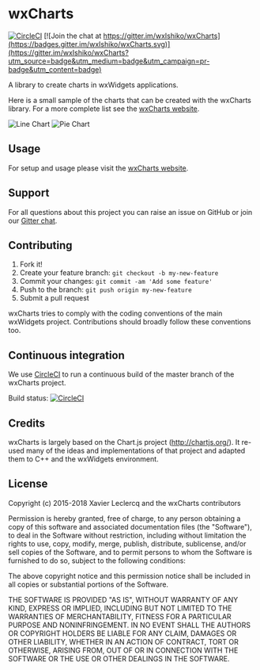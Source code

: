 # wxCharts

[![CircleCI](https://circleci.com/gh/wxIshiko/wxCharts.svg?style=svg)](https://circleci.com/gh/wxIshiko/wxCharts) [![Join the chat at https://gitter.im/wxIshiko/wxCharts](https://badges.gitter.im/wxIshiko/wxCharts.svg)](https://gitter.im/wxIshiko/wxCharts?utm_source=badge&utm_medium=badge&utm_campaign=pr-badge&utm_content=badge)

A library to create charts in wxWidgets applications.

Here is a small sample of the charts that can be created with the wxCharts library. For a more complete list see the 
[wxCharts website](http://www.wxishiko.com/wxCharts).

![Line Chart](http://www.wxishiko.com/images/linechart1.png)
![Pie Chart](http://www.wxishiko.com/images/piechart1.png)

## Usage

For setup and usage please visit the [wxCharts website](http://www.wxishiko.com/wxCharts/).

## Support

For all questions about this project you can raise an issue on GitHub or join our [Gitter chat](https://gitter.im/wxIshiko/wxCharts?utm_source=badge&utm_medium=badge&utm_campaign=pr-badge&utm_content=badge).

## Contributing

1. Fork it!
2. Create your feature branch: `git checkout -b my-new-feature`
3. Commit your changes: `git commit -am 'Add some feature'`
4. Push to the branch: `git push origin my-new-feature`
5. Submit a pull request

wxCharts tries to comply with the coding conventions of the main
wxWidgets project. Contributions should broadly follow these 
conventions too.

## Continuous integration

We use [CircleCI](https://circleci.com/) to run a continuous build of the master branch of the wxCharts project.

Build status: [![CircleCI](https://circleci.com/gh/wxIshiko/wxCharts.svg?style=svg)](https://circleci.com/gh/wxIshiko/wxCharts)

## Credits

wxCharts is largely based on the Chart.js project (http://chartjs.org/).
It re-used many of the ideas and implementations of that project and
adapted them to C++ and the wxWidgets environment.

## License

Copyright (c) 2015-2018 Xavier Leclercq and the wxCharts contributors

Permission is hereby granted, free of charge, to any person obtaining a
copy of this software and associated documentation files (the "Software"),
to deal in the Software without restriction, including without limitation
the rights to use, copy, modify, merge, publish, distribute, sublicense,
and/or sell copies of the Software, and to permit persons to whom the
Software is furnished to do so, subject to the following conditions:

The above copyright notice and this permission notice shall be included in
all copies or substantial portions of the Software.

THE SOFTWARE IS PROVIDED "AS IS", WITHOUT WARRANTY OF ANY KIND, EXPRESS OR
IMPLIED, INCLUDING BUT NOT LIMITED TO THE WARRANTIES OF MERCHANTABILITY,
FITNESS FOR A PARTICULAR PURPOSE AND NONINFRINGEMENT. IN NO EVENT SHALL
THE AUTHORS OR COPYRIGHT HOLDERS BE LIABLE FOR ANY CLAIM, DAMAGES OR OTHER
LIABILITY, WHETHER IN AN ACTION OF CONTRACT, TORT OR OTHERWISE, ARISING
FROM, OUT OF OR IN CONNECTION WITH THE SOFTWARE OR THE USE OR OTHER DEALINGS
IN THE SOFTWARE.
